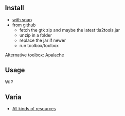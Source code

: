 ## Install

- [with snap](https://snapcraft.io/tlaplus)
- from [github](https://github.com/tlaplus/tlaplus/releases)
  - fetch the gtk zip and maybe the latest tla2tools.jar
  - unzip in a folder
  - replace the jar if newer
  - run toolbox/toolbox

Alternative toolbox: [Apalache](https://apalache.informal.systems/)

## Usage

WIP

## Varia

- [All kinds of resources](https://learntla.com/reference/other-resources.html)


